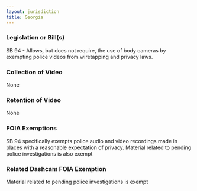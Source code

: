 ```yaml
---
layout: jurisdiction
title: Georgia
---
```


### Legislation or Bill(s)

SB 94 - Allows, but does not require, the use of body cameras by exempting police videos from wiretapping and privacy laws. 

### Collection of Video

None

### Retention of Video

None

### FOIA Exemptions

SB 94 specifically exempts police audio and video recordings made in places with a reasonable expectation of privacy. Material related to pending police investigations is also exempt

### Related Dashcam FOIA Exemption

Material related to pending police investigations is exempt
